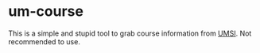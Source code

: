 # um-course

This is a simple and stupid tool to grab course information from [UMSI](https://www.si.umich.edu/programs/courses). Not recommended to use.
